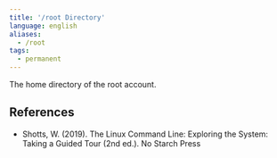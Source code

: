 ```yaml
---
title: '/root Directory'
language: english
aliases:
  - /root
tags:
  - permanent
---
```



The home directory of the root account.

## References

- Shotts, W. (2019). <span class="reference-title">The Linux Command Line: Exploring the System: Taking a Guided Tour (2nd ed.)</span>. No Starch Press
